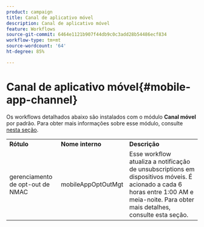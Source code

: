 ```yaml
---
product: campaign
title: Canal de aplicativo móvel
description: Canal de aplicativo móvel
feature: Workflows
source-git-commit: 6464e1121b907f44db9c0c3add28b54486ecf834
workflow-type: tm+mt
source-wordcount: '64'
ht-degree: 85%

---
```



# Canal de aplicativo móvel{#mobile-app-channel}

Os workflows detalhados abaixo são instalados com o módulo **Canal móvel** por padrão. Para obter mais informações sobre esse módulo, consulte [nesta seção](../../v8/send/push.md).

<table> 
 <tbody> 
  <tr> 
   <td> <strong>Rótulo</strong><br /> </td> 
   <td> <strong>Nome interno</strong><br /> </td> 
   <td> <strong>Descrição</strong><br /> </td> 
  </tr> 
  <tr> 
   <td> <span class="uicontrol">gerenciamento de opt-out de NMAC</span> <br /> </td> 
   <td> <span class="uicontrol">mobileAppOptOutMgt</span> <br /> </td> 
   <td> Esse workflow atualiza a notificação de unsubscriptions em dispositivos móveis. É acionado a cada 6 horas entre 1:00 AM e meia-noite. Para obter mais detalhes, consulte esta seção</a>.<br /> </td> 
  </tr> 
 </tbody> 
</table>

